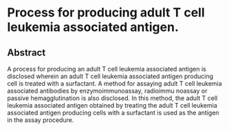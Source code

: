 # Process for producing adult T cell leukemia associated antigen.

## Abstract
A process for producing an adult T cell leukemia associated antigen is disclosed wherein an adult T cell leukemia associated antigen producing cell is treated with a surfactant. A method for assaying adult T cell leukemia associated antibodies by enzymoimmunoassay, radioimmu noassay or passive hemagglutination is also disclosed. In this method, the adult T cell leukemia associated antigen obtained by treating the adult T cell leukemia associated antigen producing cells with a surfactant is used as the antigen in the assay procedure.